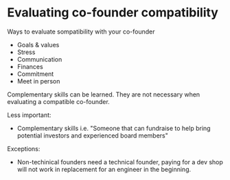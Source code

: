 # Evaluating co-founder compatibility

Ways to evaluate sompatibility with your co-founder

- Goals & values
- Stress
- Communication
- Finances
- Commitment
- Meet in person

Complementary skills can be learned. They are not necessary when evaluating a compatible co-founder.

Less important:

- Complementary skills i.e. "Someone that can fundraise to help bring potential investors and experienced board members"

Exceptions:

- Non-techinical founders need a technical founder, paying for a dev shop will not work in replacement for an engineer in the beginning.
